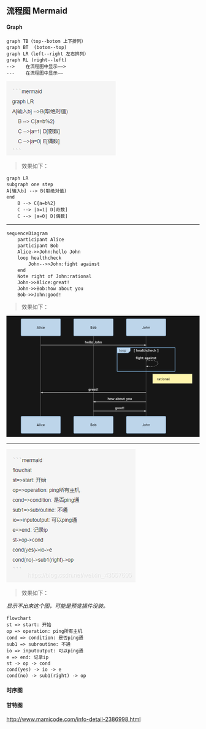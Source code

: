 ## 流程图 Mermaid

#### Graph

```
graph TB（top--botom 上下排列）
graph BT  (botom--top)
graph LR（left--right 左右排列）
graph RL (right--left)
-->    在流程图中显示——>
---    在流程图中显示——
```

<img src="img/20200409094307607.png" title="流程图"/>

> 效果如下：

```mermaid
graph LR
subgraph one step
A[输入b] --> B(取绝对值)
end
	B --> C{a=b%2}
	C --> |a=1| D[奇数]
	C --> |a=0| D[偶数]
```

------

```mermaid
sequenceDiagram
    participant Alice
    participant Bob
    Alice->>John:hello John
    loop healthcheck
        John-->>John:fight against
    end
    Note right of John:rational
    John->>Alice:great!
    John->>Bob:how about you
    Bob->>John:good!
```

> 效果如下：

<img src="img/1143012-20191108110047207-1530760515.png" title="流程图"/>

------

<img src="img/20200409094429766.png" title="流程图"/>

> 效果如下：

*显示不出来这个图，可能是预览插件没装。*

```mermaid
flowchart
st => start: 开始
op => operation: ping所有主机
cond => condition: 是否ping通
sub1 => subroutine: 不通
io => inputoutput: 可以ping通
e => end: 记录ip
st -> op -> cond
cond(yes) -> io -> e
cond(no) -> sub1(right) -> op
```



#### 时序图

#### 甘特图

http://www.mamicode.com/info-detail-2386998.html